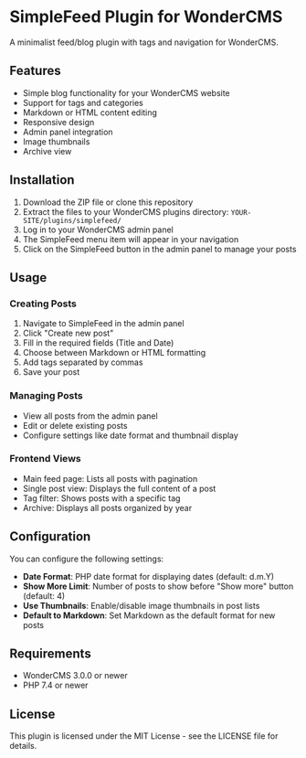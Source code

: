 # SimpleFeed Plugin for WonderCMS

A minimalist feed/blog plugin with tags and navigation for WonderCMS.

## Features

- Simple blog functionality for your WonderCMS website
- Support for tags and categories
- Markdown or HTML content editing
- Responsive design
- Admin panel integration
- Image thumbnails
- Archive view

## Installation

1. Download the ZIP file or clone this repository
2. Extract the files to your WonderCMS plugins directory: `YOUR-SITE/plugins/simplefeed/`
3. Log in to your WonderCMS admin panel
4. The SimpleFeed menu item will appear in your navigation
5. Click on the SimpleFeed button in the admin panel to manage your posts

## Usage

### Creating Posts

1. Navigate to SimpleFeed in the admin panel
2. Click "Create new post"
3. Fill in the required fields (Title and Date)
4. Choose between Markdown or HTML formatting
5. Add tags separated by commas
6. Save your post

### Managing Posts

- View all posts from the admin panel
- Edit or delete existing posts
- Configure settings like date format and thumbnail display

### Frontend Views

- Main feed page: Lists all posts with pagination
- Single post view: Displays the full content of a post
- Tag filter: Shows posts with a specific tag
- Archive: Displays all posts organized by year

## Configuration

You can configure the following settings:

- **Date Format**: PHP date format for displaying dates (default: d.m.Y)
- **Show More Limit**: Number of posts to show before "Show more" button (default: 4)
- **Use Thumbnails**: Enable/disable image thumbnails in post lists
- **Default to Markdown**: Set Markdown as the default format for new posts

## Requirements

- WonderCMS 3.0.0 or newer
- PHP 7.4 or newer

## License

This plugin is licensed under the MIT License - see the LICENSE file for details.
